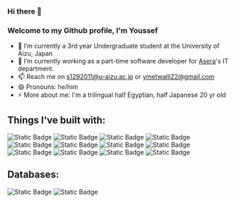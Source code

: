 ### Hi there 👋  
### Welcome to my Github profile, I'm Youssef


- 🔭 I’m currently a 3rd year Undergraduate student at the University of Aizu, Japan
- 🌱 I’m currently working as a part-time software developer for [Asera](https://www.asera.co.jp/about/)'s IT department.
- 📫 Reach me on s1292011@u-aizu.ac.jp or ymetwalli22@gmail.com
- 😄 Pronouns: he/him
- ⚡ More about me: I'm a trilingual half Egyptian, half Japanese 20 yr old

## Things I've built with:
![Static Badge](https://img.shields.io/badge/React-61DBFB?style=for-the-badge&logo=react&logoSize=auto&labelColor=black)
![Static Badge](https://img.shields.io/badge/Javascript-yellow?style=for-the-badge&logo=javascript&logoSize=auto&labelColor=black&color=lightyellow)
![Static Badge](https://img.shields.io/badge/typescript-%233178C6?style=for-the-badge&logo=typescript&logoColor=blue&logoSize=auto&labelColor=lightblue&color=lightblue)
![Static Badge](https://img.shields.io/badge/Node.js-yellow?style=for-the-badge&logo=node.js&logoSize=auto&color=lightgreen)
![Static Badge](https://img.shields.io/badge/Flutter-Dart-lightblue?style=for-the-badge&logo=flutter&logoColor=lightblue&logoSize=auto&labelColor=blue&color=black)
![Static Badge](https://img.shields.io/badge/php-yellow?style=for-the-badge&logo=php&logoColor=lightyellow&logoSize=auto&labelColor=black&color=FFFF00)
![Static Badge](https://img.shields.io/badge/html-orange?style=for-the-badge&logo=html5&logoColor=lightyellow&logoSize=auto&labelColor=orange&color=orange)
![Static Badge](https://img.shields.io/badge/css-purple?style=for-the-badge&logo=css3&logoColor=lightyellow&logoSize=auto&labelColor=E6E6FA&color=E6E6FA)
![Static Badge](https://img.shields.io/badge/tailwind_css-9370DB?style=for-the-badge&logo=tailwind%20css&logoColor=lightyellow&logoSize=auto&labelColor=9370DB&color=9370DB)
![Static Badge](https://img.shields.io/badge/Wordpress-grey?style=for-the-badge&logo=wordpress&logoColor=lightyellow&logoSize=auto&labelColor=21759B&color=21759B)
![Static Badge](https://img.shields.io/badge/Python-yellow?style=for-the-badge&logo=python&logoColor=lightyellow&logoSize=auto&labelColor=%233776AB&color=FFFF00)
![Static Badge](https://img.shields.io/badge/Numpy-%23013243?style=for-the-badge&logo=numpy&logoColor=lightyellow&logoSize=auto&labelColor=%23013243&color=%23013243)

## Databases:
![Static Badge](https://img.shields.io/badge/MySql-%234479A1?style=for-the-badge&logo=mysql&logoColor=lightyellow&logoSize=auto&labelColor=%234479A1&color=%234479A1)
![Static Badge](https://img.shields.io/badge/Firebase-Firestore-Firestore?style=for-the-badge&logo=firebase&logoColor=black&logoSize=auto&labelColor=%23FFCA28&color=%23FFCA28)















